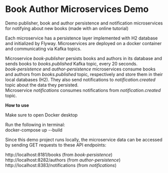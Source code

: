 # Book Author Microservices Demo
Demo publisher, book and author persistence and notification microservices for notifying about new books
(made with an online tutorial) <br />

Each microservice has a persistence layer implemented with H2 database and initialized by Flyway. Microservices are deployed on a docker container and communicating via Kafka topics.<br />

Microservice *book-publisher* persists books and authors in its database and sends books to *books.published* Kafka topic, every 20 seconds.<br />
*book-persistence* and *author-persistence* microservices consume books and authors from *books.published* topic, respectively and store them in their local databases (H2). They also send notifications to *notification.created* topic about the data they persisted.<br />
Microservice *notifications*  consumes notifications from *notification.created* topic.<br />

**How to use**

Make sure to open Docker desktop

Run the following in terminal:<br />
docker-compose up --build<br />

Since this demo project runs locally, the microservice data can be accessed by sending GET requests to these API endpoints:<br />

http://localhost:8181/books (from *book-persistence*)<br />
http://localhost:8282/authors (from *author-persistence*)<br />
http://localhost:8383/notifications (from *notifications*)
